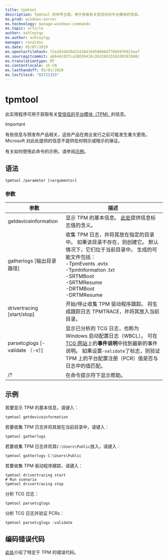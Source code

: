 ```yaml
---
title: tpmtool
description: Tpmtool 的参考主题，用于获取有关受信任的平台模块的信息。
ms.prod: windows-server
ms.technology: manage-windows-commands
ms.topic: article
author: ashleytqy
ms.author: ashleytqy
manager: ronaldai
ms.date: 05/07/2019
ms.openlocfilehash: f2e283dd20d22418416958686d77605976923eaf
ms.sourcegitcommit: ab64dc83fca28039416c26226815502d0193500c
ms.translationtype: MT
ms.contentlocale: zh-CN
ms.lasthandoff: 05/01/2020
ms.locfileid: "82721333"
---
```

# <a name="tpmtool"></a>tpmtool

此实用程序可用于获取有关[受信任的平台模块（TPM）](https://docs.microsoft.com/windows/security/information-protection/tpm/trusted-platform-module-overview)的信息。

>[!IMPORTANT]
>有些信息与预发布产品相关，这些产品在商业发行之前可能发生重大更改。 Microsoft 对此处提供的信息不提供任何明示或暗示的保证。

有关如何使用此命令的示例，请参阅[示例](#tpmtool_examples)。

## <a name="syntax"></a>语法

```
tpmtool /parameter [<arguments>]
```
### <a name="parameters"></a>参数

|参数|描述|
|---------|-----------|
|getdeviceinformation|显示 TPM 的基本信息。 [此处](https://docs.microsoft.com/windows/desktop/SecProv/win32-tpm-isreadyinformation#parameters)提供信息标志值的含义。|
|gatherlogs [输出目录路径]|收集 TPM 日志，并将其放在指定的目录中。 如果该目录不存在，则创建它。 默认情况下，它们位于当前目录中。 生成的可能文件包括： </br>-TpmEvents .evtx</br>-TpmInformation .txt</br>-SRTMBoot</br>-SRTMResume</br>-DRTMBoot</br>-DRTMResume</br>|
|drivertracing [start/stop]|开始/停止收集 TPM 驱动程序跟踪。 将生成跟踪日志 TPMTRACE，并将其放入当前目录。|
|parsetcglogs [-validate （-v）]|显示已分析的 TCG 日志，也称为 Windows 启动配置日志（WBCL）。 可在[TCG 网站](https://trustedcomputinggroup.org/resource/pc-client-specific-platform-firmware-profile-specification/)上的**事件说明**中找到最新的事件说明。 如果设置`-validate`了标志，则验证 TPM 上的平台配置注册（PCR）值是否与日志中的值匹配。|
|/?|在命令提示符下显示帮助。|

## <a name="examples"></a><a name=tpmtool_examples></a>示例

若要显示 TPM 的基本信息，请键入：
```
tpmtool getdeviceinformation
```
若要收集 TPM 日志并将其放在当前目录中，请键入：
```
tpmtool gatherlogs
```
若要收集 TPM 日志并将其`C:\Users\Public`放入，请键入：
```
tpmtool gatherlogs C:\Users\Public
```
若要收集 TPM 驱动程序跟踪，请键入：
```
tpmtool drivertracing start
# Run scenario
tpmtool drivertracing stop
```
分析 TCG 日志：
```
tpmtool parsetcglogs
```
分析 TCG 日志并验证 PCRs：
```
tpmtool parsetcglogs -validate
```

## <a name="decoding-error-codes"></a>编码错误代码

[此处](https://docs.microsoft.com/windows/desktop/com/com-error-codes-6)介绍了特定于 TPM 的错误代码。

